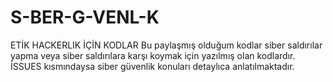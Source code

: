 # S-BER-G-VENL-K
ETİK HACKERLIK İÇİN KODLAR
Bu paylaşmış olduğum kodlar siber saldırılar yapma veya siber saldırılara karşı koymak için yazılmış olan kodlardır. 
İSSUES kısmındaysa siber güvenlik konuları detaylıca anlatılmaktadır. 